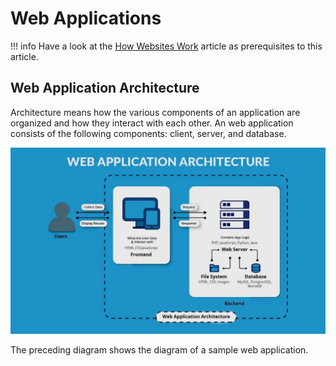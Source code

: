 # Web Applications

!!! info
    Have a look at the [How Websites Work](../internet-web/websites.md) article as prerequisites to this article.

## Web Application Architecture

Architecture means how the various components of an application are organized and how they interact with each other. An web application consists of the following components: client, server, and database.

![Web application architecture](../images/web-application-architecture.png)

The preceding diagram shows the diagram of a sample web application.
